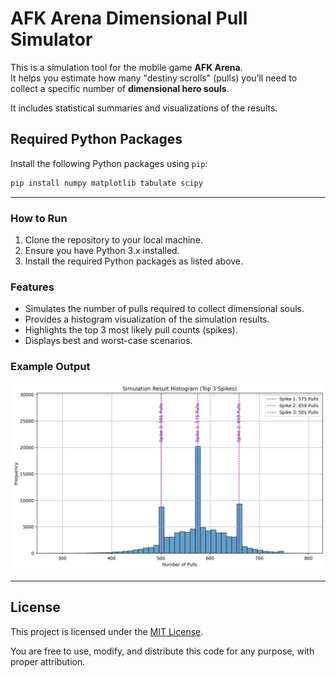 # AFK Arena Dimensional Pull Simulator

This is a simulation tool for the mobile game **AFK Arena**.  
It helps you estimate how many "destiny scrolls" (pulls) you’ll need to collect a specific number of **dimensional hero souls**.

It includes statistical summaries and visualizations of the results.

## Required Python Packages

Install the following Python packages using `pip`:

```bash
pip install numpy matplotlib tabulate scipy
```
---
### How to Run
1. Clone the repository to your local machine.
2. Ensure you have Python 3.x installed.
3. Install the required Python packages as listed above.

### Features
- Simulates the number of pulls required to collect dimensional souls.
- Provides a histogram visualization of the simulation results.
- Highlights the top 3 most likely pull counts (spikes).
- Displays best and worst-case scenarios.

### Example Output
![Histogram Screenshot](example_output.png)

---
## License
This project is licensed under the [MIT License](https://opensource.org/licenses/MIT).

You are free to use, modify, and distribute this code for any purpose, with proper attribution.